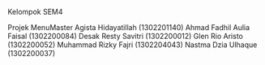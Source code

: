 Kelompok SEM4

Projek MenuMaster
Agista Hidayatillah 		 	    (1302201140)
Ahmad Fadhil Aulia Faisal 		(1302200084)
Desak Resty Savitri 		    	(1302200012)
Glen Rio Aristo 	        		(1302200052)
Muhammad Rizky Fajri 		      (1302204043)
Nastma Dzia Ulhaque       		(1302200037)
